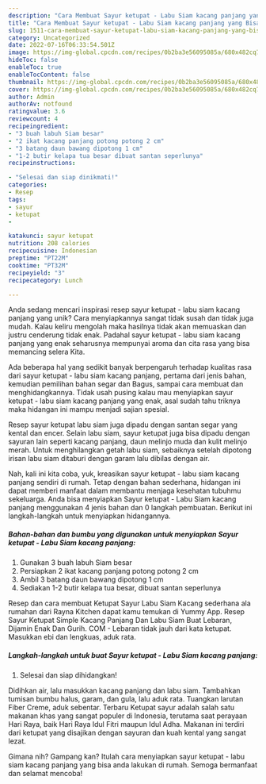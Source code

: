 ```yaml
---
description: "Cara Membuat Sayur ketupat - Labu Siam kacang panjang yang Bisa Manjain Lidah"
title: "Cara Membuat Sayur ketupat - Labu Siam kacang panjang yang Bisa Manjain Lidah"
slug: 1511-cara-membuat-sayur-ketupat-labu-siam-kacang-panjang-yang-bisa-manjain-lidah
category: Uncategorized
date: 2022-07-16T06:33:54.501Z
image: https://img-global.cpcdn.com/recipes/0b2ba3e56095085a/680x482cq70/sayur-ketupat-labu-siam-kacang-panjang-foto-resep-utama.jpg
hideToc: false
enableToc: true
enableTocContent: false
thumbnail: https://img-global.cpcdn.com/recipes/0b2ba3e56095085a/680x482cq70/sayur-ketupat-labu-siam-kacang-panjang-foto-resep-utama.jpg
cover: https://img-global.cpcdn.com/recipes/0b2ba3e56095085a/680x482cq70/sayur-ketupat-labu-siam-kacang-panjang-foto-resep-utama.jpg
author: Admin
authorAv: notfound
ratingvalue: 3.6
reviewcount: 4
recipeingredient:
- "3 buah labuh Siam besar"
- "2 ikat kacang panjang potong potong 2 cm"
- "3 batang daun bawang dipotong 1 cm"
- "1-2 butir kelapa tua besar dibuat santan seperlunya"
recipeinstructions:

- "Selesai dan siap dinikmati!"
categories:
- Resep
tags:
- sayur
- ketupat
- 

katakunci: sayur ketupat  
nutrition: 208 calories
recipecuisine: Indonesian
preptime: "PT22M"
cooktime: "PT32M"
recipeyield: "3"
recipecategory: Lunch

---
```





Anda sedang mencari inspirasi resep sayur ketupat - labu siam kacang panjang yang unik? Cara menyiapkannya sangat tidak susah dan tidak juga mudah. Kalau keliru mengolah maka hasilnya tidak akan memuaskan dan justru cenderung tidak enak. Padahal sayur ketupat - labu siam kacang panjang yang enak seharusnya mempunyai aroma dan cita rasa yang bisa memancing selera Kita.





Ada beberapa hal yang sedikit banyak berpengaruh terhadap kualitas rasa dari sayur ketupat - labu siam kacang panjang, pertama dari jenis bahan, kemudian pemilihan bahan segar dan Bagus, sampai cara membuat dan menghidangkannya. Tidak usah pusing kalau mau menyiapkan sayur ketupat - labu siam kacang panjang yang enak,      asal sudah tahu triknya maka hidangan ini mampu menjadi sajian spesial.














Resep sayur ketupat labu siam juga dipadu dengan santan segar yang kental dan encer. Selain labu siam, sayur ketupat juga bisa dipadu dengan sayuran lain seperti kacang panjang, daun melinjo muda dan kulit melinjo merah. Untuk menghilangkan getah labu siam, sebaiknya setelah dipotong irisan labu siam ditaburi dengan garam lalu dibilas dengan air.






Nah, kali ini kita coba, yuk, kreasikan sayur ketupat - labu siam kacang panjang sendiri di rumah. Tetap dengan bahan sederhana, hidangan ini dapat memberi manfaat dalam membantu menjaga kesehatan tubuhmu sekeluarga. Anda bisa menyiapkan Sayur ketupat - Labu Siam kacang panjang menggunakan 4 jenis bahan dan 0 langkah pembuatan. Berikut ini langkah-langkah untuk menyiapkan hidangannya.

<!--inarticleads1-->

##### Bahan-bahan dan bumbu yang digunakan untuk menyiapkan Sayur ketupat - Labu Siam kacang panjang:

1. Gunakan 3 buah labuh Siam besar
1. Persiapkan 2 ikat kacang panjang potong potong 2 cm
1. Ambil 3 batang daun bawang dipotong 1 cm
1. Sediakan 1-2 butir kelapa tua besar, dibuat santan seperlunya


Resep dan cara membuat Ketupat Sayur Labu Siam Kacang sederhana ala rumahan dari Rayna Kitchen dapat kamu temukan di Yummy App. Resep Sayur Ketupat Simple Kacang Panjang Dan Labu Siam Buat Lebaran, Dijamin Enak Dan Gurih. COM - Lebaran tidak jauh dari kata ketupat. Masukkan ebi dan lengkuas, aduk rata. 

<!--inarticleads2-->

##### Langkah-langkah untuk buat Sayur ketupat - Labu Siam kacang panjang:


1. Selesai dan siap dihidangkan!

Didihkan air, lalu masukkan kacang panjang dan labu siam. Tambahkan tumisan bumbu halus, garam, dan gula, lalu aduk rata. Tuangkan larutan Fiber Creme, aduk sebentar. Terbaru Ketupat sayur adalah salah satu makanan khas yang sangat populer di Indonesia, terutama saat perayaan Hari Raya, baik Hari Raya Idul Fitri maupun Idul Adha. Makanan ini terdiri dari ketupat yang disajikan dengan sayuran dan kuah kental yang sangat lezat. 

Gimana nih? Gampang kan? Itulah cara menyiapkan sayur ketupat - labu siam kacang panjang yang bisa anda lakukan di rumah. Semoga bermanfaat dan selamat mencoba!

